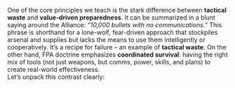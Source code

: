 One of the core principles we teach is the stark difference between **tactical waste** and **value-driven preparedness**. It can be summarized in a blunt saying around the Alliance: _“10,000 bullets with no communications.”_ This phrase is shorthand for a lone-wolf, fear-driven approach that stockpiles arsenal and supplies but lacks the means to use them intelligently or cooperatively. It’s a recipe for failure – an example of **tactical waste**. On the other hand, FPA doctrine emphasizes **coordinated survival**: having the right mix of tools (not just weapons, but comms, power, skills, and plans) to create real-world effectiveness.  
Let’s unpack this contrast clearly: